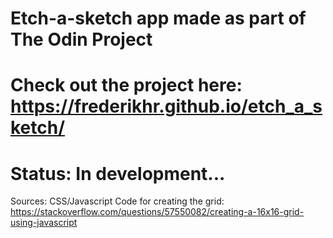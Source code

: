 # Etch-a-sketch app made as part of The Odin Project
# Check out the project here: https://frederikhr.github.io/etch_a_sketch/
# Status: In development...

Sources:
CSS/Javascript Code for creating the grid: https://stackoverflow.com/questions/57550082/creating-a-16x16-grid-using-javascript
